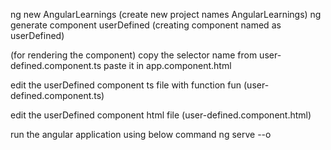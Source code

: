 ng new AngularLearnings 	(create new project names AngularLearnings)
ng generate component userDefined  	(creating component named as userDefined)


(for rendering the component)
copy the selector name from user-defined.component.ts paste it in app.component.html 


edit the userDefined component ts file with function fun (user-defined.component.ts) 

edit the userDefined component html file (user-defined.component.html) 

run the angular application using below command
ng serve --o